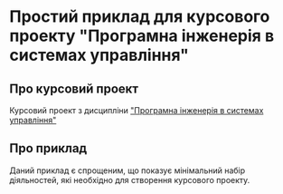 Простий приклад для курсового проекту "Програмна інженерія в системах управління"        
=========

## Про курсовий проект

Курсовий проект з дисципліни ["Програмна інженерія в системах управління"](https://github.com/pupenasan/ProgIngContrSystems)

## Про приклад

Даний приклад є спрощеним, що показує мінімальний набір діяльностей, які необхідно для створення курсового проекту.